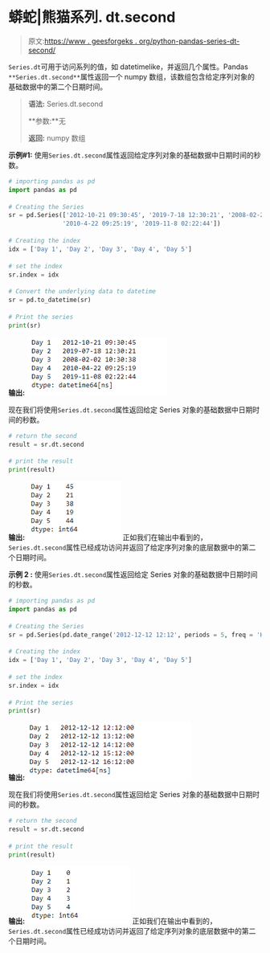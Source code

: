# 蟒蛇|熊猫系列. dt.second

> 原文:[https://www . geesforgeks . org/python-pandas-series-dt-second/](https://www.geeksforgeeks.org/python-pandas-series-dt-second/)

`Series.dt`可用于访问系列的值，如 datetimelike，并返回几个属性。Pandas `**Series.dt.second**`属性返回一个 numpy 数组，该数组包含给定序列对象的基础数据中的第二个日期时间。

> **语法:** Series.dt.second
> 
> **参数:**无
> 
> **返回:** numpy 数组

**示例#1:** 使用`Series.dt.second`属性返回给定序列对象的基础数据中日期时间的秒数。

```py
# importing pandas as pd
import pandas as pd

# Creating the Series
sr = pd.Series(['2012-10-21 09:30:45', '2019-7-18 12:30:21', '2008-02-2 10:30:38',
               '2010-4-22 09:25:19', '2019-11-8 02:22:44'])

# Creating the index
idx = ['Day 1', 'Day 2', 'Day 3', 'Day 4', 'Day 5']

# set the index
sr.index = idx

# Convert the underlying data to datetime 
sr = pd.to_datetime(sr)

# Print the series
print(sr)
```

**输出:**
![](img/7caa48afbe8572e6ccbf1344be2b69b1.png)

现在我们将使用`Series.dt.second`属性返回给定 Series 对象的基础数据中日期时间的秒数。

```py
# return the second
result = sr.dt.second

# print the result
print(result)
```

**输出:**
![](img/8e23ffaa9edb6a673a265dca67abbbc1.png)
正如我们在输出中看到的，`Series.dt.second`属性已经成功访问并返回了给定序列对象的底层数据中的第二个日期时间。

**示例 2 :** 使用`Series.dt.second`属性返回给定 Series 对象的基础数据中日期时间的秒数。

```py
# importing pandas as pd
import pandas as pd

# Creating the Series
sr = pd.Series(pd.date_range('2012-12-12 12:12', periods = 5, freq = 'H'))

# Creating the index
idx = ['Day 1', 'Day 2', 'Day 3', 'Day 4', 'Day 5']

# set the index
sr.index = idx

# Print the series
print(sr)
```

**输出:**
![](img/908e71bea04cea91346d089922a9b7ca.png)

现在我们将使用`Series.dt.second`属性返回给定 Series 对象的基础数据中日期时间的秒数。

```py
# return the second
result = sr.dt.second

# print the result
print(result)
```

**输出:**
![](img/3fd896c608907061d149d9643ecb277f.png)
正如我们在输出中看到的，`Series.dt.second`属性已经成功访问并返回了给定序列对象的底层数据中的第二个日期时间。